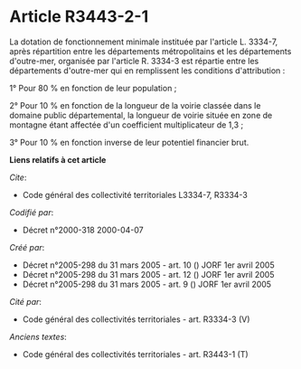 # Article R3443-2-1

La dotation de fonctionnement minimale instituée par l'article L. 3334-7, après répartition entre les départements
métropolitains et les départements d'outre-mer, organisée par l'article R. 3334-3 est répartie entre les départements
d'outre-mer qui en remplissent les conditions d'attribution :

1° Pour 80 % en fonction de leur population ;

2° Pour 10 % en fonction de la longueur de la voirie classée dans le domaine public départemental, la longueur de voirie
située en zone de montagne étant affectée d'un coefficient multiplicateur de 1,3 ;

3° Pour 10 % en fonction inverse de leur potentiel financier brut.

**Liens relatifs à cet article**

_Cite_:

  - Code général des collectivité territoriales L3334-7, R3334-3

_Codifié par_:

  - Décret n°2000-318 2000-04-07

_Créé par_:

  - Décret n°2005-298 du 31 mars 2005 - art. 10 () JORF 1er avril 2005
  - Décret n°2005-298 du 31 mars 2005 - art. 12 () JORF 1er avril 2005
  - Décret n°2005-298 du 31 mars 2005 - art. 9 () JORF 1er avril 2005

_Cité par_:

  - Code général des collectivités territoriales - art. R3334-3 (V)

_Anciens textes_:

  - Code général des collectivités territoriales - art. R3443-1 (T)
